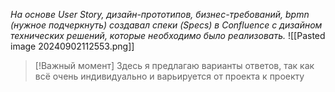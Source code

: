 *На основе User Story, дизайн-прототипов, бизнес-требований, bpmn (нужное подчеркнуть) создавал спеки (Specs) в Confluence с дизайном технических решений, которые необходимо было реализовать.*
![[Pasted image 20240902112553.png]]

> [!Важный момент]
> Здесь я предлагаю варианты ответов, так как всё очень индивидуально и варьируется от проекта к проекту